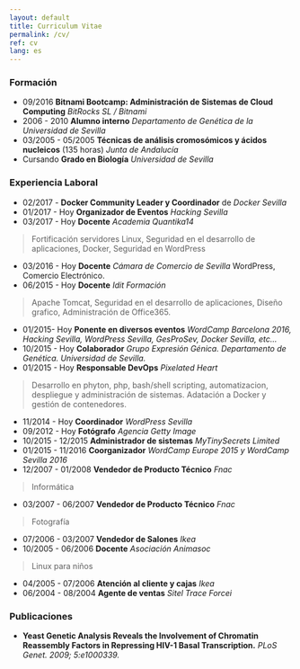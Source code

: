 ```yaml
---
layout: default
title: Curriculum Vitae
permalink: /cv/
ref: cv 
lang: es
---
```

### Formación
* 09/2016 **Bitnami Bootcamp: Administración de Sistemas de Cloud Computing** *BitRocks SL / Bitnami*
* 2006 - 2010 **Alumno interno** *Departamento de Genética de la Universidad de Sevilla*
* 03/2005 - 05/2005 **Técnicas de análisis cromosómicos y ácidos nucleicos** (135 horas) *Junta de Andalucía*
* Cursando **Grado en Biología** *Universidad de Sevilla*  

### Experiencia Laboral
* 02/2017 - **Docker Community Leader y Coordinador** de *Docker Sevilla*
* 01/2017 - Hoy **Organizador de Eventos** *Hacking Sevilla*
* 03/2017 - Hoy **Docente** *Academia Quantika14* 
> Fortificación servidores Linux, Seguridad en el desarrollo de aplicaciones, Docker, Seguridad en WordPress
* 03/2016 - Hoy **Docente** *Cámara de Comercio de Sevilla*
WordPress, Comercio Electrónico.
* 06/2015 - Hoy **Docente** *Idit Formación*
> Apache Tomcat, Seguridad en el desarrollo de aplicaciones, Diseño grafico, Administración de Office365.
* 01/2015- Hoy **Ponente en diversos eventos** *WordCamp Barcelona 2016, Hacking Sevilla, WordPress Sevilla, GesProSev, Docker Sevilla, etc...*
* 10/2015 - Hoy **Colaborador** *Grupo Expresión Génica. Departamento de Genética. Universidad de Sevilla.*
* 01/2015 - Hoy **Responsable DevOps** *Pixelated Heart*
> Desarrollo en phyton, php, bash/shell scripting, automatizacion, despliegue y administración de sistemas. Adatación a Docker y gestión de contenedores.
* 11/2014 - Hoy **Coordinador** *WordPress Sevilla*
* 09/2012 - Hoy **Fotógrafo** *Agencia Getty Image*
* 10/2015 - 12/2015 **Administrador de sistemas** *MyTinySecrets Limited*
* 01/2015 - 11/2016 **Coorganizador** *WordCamp Europe 2015 y WordCamp Sevilla 2016*
* 12/2007 - 01/2008 **Vendedor de Producto Técnico** *Fnac*
> Informática
* 03/2007 - 06/2007  **Vendedor de Producto Técnico** *Fnac*
> Fotografía
* 07/2006 - 03/2007 **Vendedor de Salones** *Ikea*
* 10/2005 - 06/2006 **Docente** *Asociación Animasoc*
> Linux para niños
* 04/2005 - 07/2006 **Atención al cliente y cajas** *Ikea*
* 06/2004 - 08/2004 **Agente de ventas** *Sitel Trace Forcei*  

### Publicaciones
* **Yeast Genetic Analysis Reveals the Involvement of Chromatin Reassembly Factors in Repressing HIV-1 Basal Transcription.** *PLoS Genet. 2009; 5:e1000339.*
